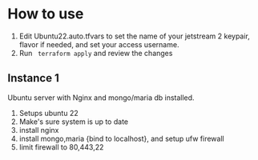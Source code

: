 # How to use

1. Edit Ubuntu22.auto.tfvars to set the name of your jetstream 2 keypair, flavor if needed, and set your access username.
2. Run ``` terraform apply``` and review the changes

## Instance 1

Ubuntu server with Nginx and mongo/maria db installed.

1. Setups ubuntu 22
2. Make's sure system is up to date
3. install nginx
4. install mongo,maria {bind to localhost}, and setup ufw firewall
6. limit firewall to 80,443,22
